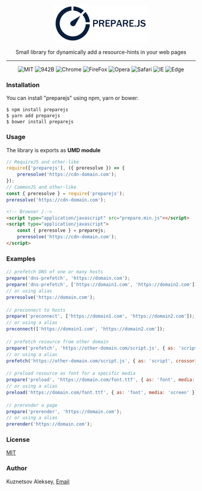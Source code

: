 <p align="center"><img src="prepare.png" alt="prepare.js" /></p>
<p align="center">Small library for dynamically add a resource-hints in your web pages</p>
<hr>
<p align="center">
    <img src="https://img.shields.io/badge/license-MIT-brightgreen.svg" alt="MIT">
    <img src="https://img.shields.io/badge/size-942B-brightgreen.svg" alt="942B">
    <img src="https://img.shields.io/badge/chrome-%3E%3D%204-blue.svg" alt="Chrome">
    <img src="https://img.shields.io/badge/firefox-%3E%3D%203.5-blue.svg" alt="FireFox">
    <img src="https://img.shields.io/badge/opera-%3E%3D%2015-blue.svg" alt="Opera">
    <img src="https://img.shields.io/badge/safari-%3E%3D%205-blue.svg" alt="Safari">
    <img src="https://img.shields.io/badge/ie-%3E%3D%209-blue.svg" alt="IE">
    <img src="https://img.shields.io/badge/edge-%3E%3D%2012-blue.svg" alt="Edge">
</p>

### Installation
You can install "preparejs" using npm, yarn or bower:
```
$ npm install preparejs
$ yarn add preparejs
$ bower install preparejs
```
### Usage

The library is exports as **UMD module**

```js
// RequireJS and other-like
require(['preparejs'], ({ preresolve }) => { 
    preresolve('https://cdn-domain.com');
});
// CommonJS and other-like
const { preresolve } = require('preparejs');
preresolve('https://cdn-domain.com');
```
```html
<!-- Browser /-->
<script type="application/javascript" src="prepare.min.js"></script>
<script type="application/javascript">
    const { preresolve } = preparejs;
    preresolve('https://cdn-domain.com');
</script>
```

### Examples
```js
// prefetch DNS of one or many hosts
prepare('dns-prefetch', 'https://domain.com');
prepare('dns-prefetch', ['https://domain1.com', 'https://domain2.com']);
// or using alias
preresolve('https://domain.com');

// preconnect to hosts
prepare('preconnect', ['https://domain1.com', 'https://domain2.com']);
// or using a alias
preconnect(['https://domain1.com', 'https://domain2.com']);

// prefetch resource from other domain
prepare('prefetch', 'https://other-domain.com/script.js', { as: 'script', crossorigin: 'anonymous' });
// or using a alias
prefetch('https://other-domain.com/script.js', { as: 'script', crossorigin: 'anonymous' });

// preload resource as font for a specific media
prepare('preload', 'https://domain.com/font.ttf', { as: 'font', media: 'screen' });
// or using a alias
preload('https://domain.com/font.ttf', { as: 'font', media: 'screen' });

// prerender a page
prepare('prerender', 'https://domain.com');
// or using a alias
prerender('https://domain.com');
```

### License
[MIT](https://mit-license.org/)

### Author
Kuznetsov Aleksey, [Email](mailto:kyznecov.alexey@gmail.com)
